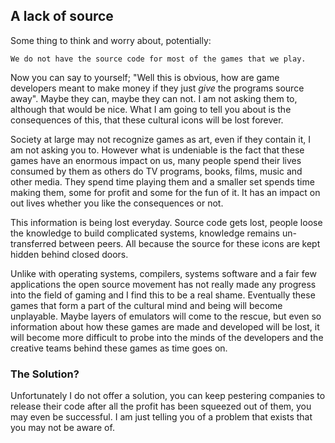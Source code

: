 ## A lack of source

Some thing to think and worry about, potentially:

    We do not have the source code for most of the games that we play.

Now you can say to yourself; "Well this is obvious, how are game developers
meant to make money if they just *give* the programs source away". Maybe they
can, maybe they can not. I am not asking them to, although that would be nice.
What I am going to tell you about is the consequences of this, that these
cultural icons will be lost forever. 

Society at large may not recognize games as art, even if they contain it, I am
not asking you to. However what is undeniable is the fact that these games have
an enormous impact on us, many people spend their lives consumed by them as
others do TV programs, books, films, music and other media. They spend time
playing them and a smaller set spends time making them, some for profit and some
for the fun of it. It has an impact on out lives whether you like the
consequences or not. 

This information is being lost everyday. Source code gets lost, people loose the
knowledge to build complicated systems, knowledge remains un-transferred between
peers. All because the source for these icons are kept hidden behind closed
doors. 

Unlike with operating systems, compilers, systems software and a fair few
applications the open source movement has not really made any progress into the
field of gaming and I find this to be a real shame. Eventually these games that
form a part of the cultural mind and being will become unplayable. Maybe layers
of emulators will come to the rescue, but even so information about how these
games are made and developed will be lost, it will become more difficult to
probe into the minds of the developers and the creative teams behind these games
as time goes on.

### The Solution?

Unfortunately I do not offer a solution, you can keep pestering companies to
release their code after all the profit has been squeezed out of them, you may
even be successful. I am just telling you of a problem that exists that you may
not be aware of.

